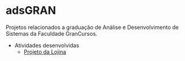 # adsGRAN

Projetos relacionados a graduação de Análise e Desenvolvimento de Sistemas da Faculdade GranCursos.

- Atividades desenvolvidas
    - [Projeto da Lojina](./projetoLojinha/index.html)
 
